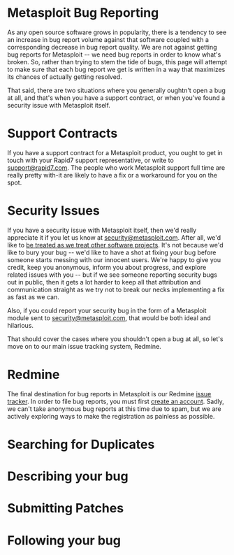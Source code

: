 # Metasploit Bug Reporting

As any open source software grows in popularity, there is a tendency to see an increase in bug report volume against that software coupled with a corresponding decrease in bug report quality. We are not against getting bug reports for Metasploit -- we need bug reports in order to know what's broken. So, rather than trying to stem the tide of bugs, this page will attempt to make sure that each bug report we get is written in a way that maximizes its chances of actually getting resolved.

That said, there are two situations where you generally oughtn't open a bug at all, and that's when you have a support contract, or when you've found a security issue with Metasploit itself.

# Support Contracts

If you have a support contract for a Metasploit product, you ought to get in touch with your Rapid7 support representative, or write to support@rapid7.com. The people who work Metasploit support full time are really pretty with-it are likely to have a fix or a workaround for you on the spot.

# Security Issues

If you have a security issue with Metasploit itself, then we'd really appreciate it if you let us know at security@metasploit.com. After all,  we'd like to [be treated as we treat other software projects](http://www.rapid7.com/disclosure.jsp). It's not because we'd like to bury your bug -- we'd like to have a shot at fixing your bug before someone starts messing with our innocent users. We're happy to give you credit, keep you anonymous, inform you about progress, and explore related issues with you -- but if we see someone reporting security bugs out in public, then it gets a lot harder to keep all that attribution and communication straight as we try not to break our necks implementing a fix as fast as we can.

Also, if you could report your security bug in the form of a Metasploit module sent to security@metasploit.com, that would be both ideal and hilarious.

That should cover the cases where you shouldn't open a bug at all, so let's move on to our main issue tracking system, Redmine.

# Redmine

The final destination for bug reports in Metasploit is our Redmine [issue tracker](https://dev.metasploit.com/redmine/projects/framework/issues?set_filter=1). In order to file bug reports, you must first [create an account](https://dev.metasploit.com/redmine/account/register). Sadly, we can't take anonymous bug reports at this time due to spam, but we are actively exploring ways to make the registration as painless as possible.

# Searching for Duplicates

# Describing your bug

# Submitting Patches

# Following your bug

